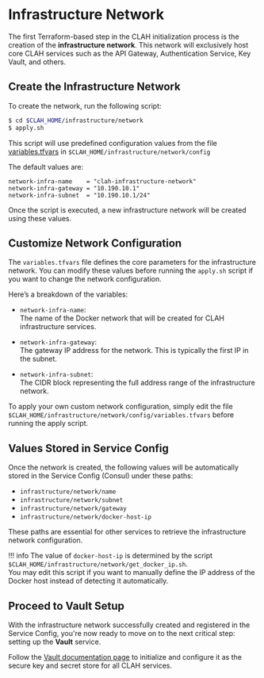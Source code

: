 # Infrastructure Network

The first Terraform-based step in the CLAH initialization process is the creation of the **infrastructure network**. This network will exclusively host core CLAH services such as the API Gateway, Authentication Service, Key Vault, and others.

## Create the Infrastructure Network

To create the network, run the following script:

```bash title="bash"
$ cd $CLAH_HOME/infrastructure/network
$ apply.sh
```
This script will use predefined configuration values from the file [variables.tfvars](https://github.com/esposimo/clah/blob/main/infrastructure/network/config/variables.tfvars) in `$CLAH_HOME/infrastructure/network/config`

The default values are:

```hcl title="$CLAH_HOME/infrastructure/network/config/variables.tfvars"
network-infra-name    = "clah-infrastructure-network"
network-infra-gateway = "10.190.10.1"
network-infra-subnet  = "10.190.10.1/24"
```

Once the script is executed, a new infrastructure network will be created using these values.

## Customize Network Configuration

The `variables.tfvars` file defines the core parameters for the infrastructure network. You can modify these values before running the `apply.sh` script if you want to change the network configuration.

Here’s a breakdown of the variables:

- `network-infra-name`:  
  The name of the Docker network that will be created for CLAH infrastructure services.

- `network-infra-gateway`:  
  The gateway IP address for the network. This is typically the first IP in the subnet.

- `network-infra-subnet`:  
  The CIDR block representing the full address range of the infrastructure network.

To apply your own custom network configuration, simply edit the file `$CLAH_HOME/infrastructure/network/config/variables.tfvars` before running the apply script.

## Values Stored in Service Config

Once the network is created, the following values will be automatically stored in the Service Config (Consul) under these paths:

- `infrastructure/network/name`  
- `infrastructure/network/subnet`  
- `infrastructure/network/gateway`  
- `infrastructure/network/docker-host-ip`  

These paths are essential for other services to retrieve the infrastructure network configuration.

!!! info
    The value of `docker-host-ip` is determined by the script `$CLAH_HOME/infrastructure/network/get_docker_ip.sh`.  
    You may edit this script if you want to manually define the IP address of the Docker host instead of detecting it automatically.


## Proceed to Vault Setup

With the infrastructure network successfully created and registered in the Service Config, you're now ready to move on to the next critical step: setting up the **Vault** service.

Follow the [Vault documentation page](vault.md) to initialize and configure it as the secure key and secret store for all CLAH services.


